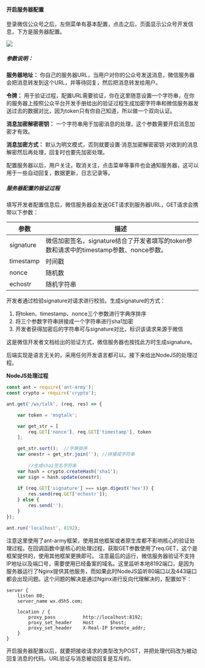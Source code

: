 #### 开启服务器配置
登录微信公众号之后，左侧菜单有基本配置，点击之后，页面显示公众号开发信息，下方是服务器配置。

![](https://api.w3xm.top/media/images/c/cc4302fb0af8e29465aa7695f6d6e57985307e961.png)

##### 参数说明：
**服务器地址：** 你自己的服务器URL，当用户对你的公众号发送消息，微信服务器会把消息转发到这个URL，并等待回复，然后把消息转发给用户。

**令牌：** 用于验证过程，配置URL需要验证，你在这里随意设置一个字符串，在你的服务器上按照公众平台开发手册给出的验证过程生成加密字符串和微信服务器发送过去的数据对比，因为token只有你自己知道，所以做一个双向认证。

**消息加密解密密钥：** 一个字符串用于加密消息的处理，这个参数需要开启消息加密才有效。

**消息加密方式：** 默认为明文模式，否则就要设置·消息加密解密密钥·对收到的消息解密然后再处理，回复时也要先加密处理。


配置服务器以后，用户关注，取消关注，点击菜单等事件也会通知服务器，这可以用于一些自动回复，数据更新，日志记录等。

##### 服务器配置的验证过程
填写开发者配置信息后，微信服务器会发送GET请求到服务器URL，GET请求会携带以下参数：

| 参数 | 描述 |
| ------ | ------- |
| signature | 微信加密签名，signature结合了开发者填写的token参数和请求中的timestamp参数、nonce参数。 |
| timestamp | 时间戳 |
| nonce | 随机数 |
| echostr | 随机字符串 |

开发者通过检验signature对请求进行校验。生成signature的方式：
1. 将token、timestamp、nonce三个参数进行字典序排序
2. 将三个参数字符串拼接成一个字符串进行sha1加密
3. 开发者获得加密后的字符串可与signature对比，标识该请求来源于微信

这是微信开发者文档给出的验证方式，微信服务器也按找此方时生成signature。

后端实现是语言无关的，采用任何开发语言都可以。接下来给出NodeJS的处理过程。

**NodeJS处理过程**
``` JavaScript
const ant = require('ant-army');
const crypto = require('crypto');

ant.get('/wx/talk', (req, res) => {

    var token = 'msgtalk';

    var get_str = [
        req.GET['nonce'], req.GET['timestamp'], token
    ];

    get_str.sort();  //字典排序
    var onestr = get_str.join(''); //拼接成字符串
    
		//生成sha1签名字符串
    var hash = crypto.createHash('sha1');
    var sign = hash.update(onestr);
		
    if (req.GET['signature'] === sign.digest('hex')) {
        res.send(req.GET['echostr']);
    } else {
        res.send('');
    }
});

ant.run('localhost', 8192);

```
注意这里使用了ant-army框架，使用其他框架或者原生库都不影响核心的验证处理过程。在回调函数中是核心的处理过程，获取GET参数使用了req.GET，这个是框架提供的，使用其他框架更换即可。
注意最后的运行，微信服务器验证不支持IP地址以及端口号，需要使用已经备案的域名。这里监听本地8192端口，是因为服务器运行了Nginx提供其他服务，而如果此时NodeJS监听80端口以及443端口都会出现问题。这个问题的解决是通过Nginx进行反向代理解决的，配置如下：
``` Nginx
server {
    listen 80;
    server_name wx.d5h5.com;
		
    location / {
        proxy_pass          http://localhost:8192;
        proxy_set_header    Host      $host;
        proxy_set_header    X-Real-IP $remote_addr;
    }
}
```

开启服务器配置以后，就要把接收请求的类型改为POST，并把处理代码改为被动回复消息的代码。URL验证与消息被动回复是互斥的。
